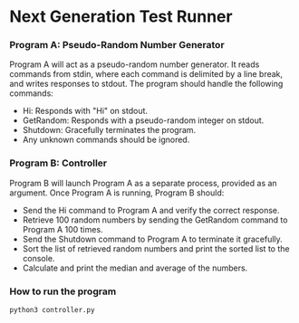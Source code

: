 # Next Generation Test Runner

### Program A: Pseudo-Random Number Generator

Program A will act as a pseudo-random number generator. It reads commands from stdin, where each command is delimited by a line break, and writes responses to stdout. The program should handle the following commands:

- Hi: Responds with "Hi" on stdout.
- GetRandom: Responds with a pseudo-random integer on stdout.
- Shutdown: Gracefully terminates the program.
- Any unknown commands should be ignored.

### Program B: Controller

Program B will launch Program A as a separate process, provided as an argument. Once Program A is running, Program B should:

- Send the Hi command to Program A and verify the correct response.
- Retrieve 100 random numbers by sending the GetRandom command to Program A 100 times.
- Send the Shutdown command to Program A to terminate it gracefully.
- Sort the list of retrieved random numbers and print the sorted list to the console.
- Calculate and print the median and average of the numbers.

### How to run the program

```
python3 controller.py
```
